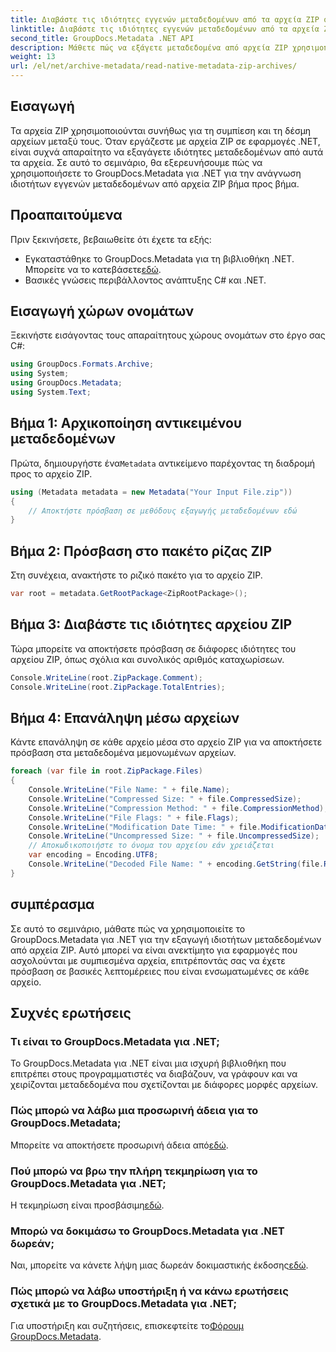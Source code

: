 ```yaml
---
title: Διαβάστε τις ιδιότητες εγγενών μεταδεδομένων από τα αρχεία ZIP στο .NET
linktitle: Διαβάστε τις ιδιότητες εγγενών μεταδεδομένων από τα αρχεία ZIP στο .NET
second_title: GroupDocs.Metadata .NET API
description: Μάθετε πώς να εξάγετε μεταδεδομένα από αρχεία ZIP χρησιμοποιώντας το GroupDocs.Metadata για .NET. Εξερευνήστε οδηγίες βήμα προς βήμα για την ανάγνωση εγγενών ιδιοτήτων.
weight: 13
url: /el/net/archive-metadata/read-native-metadata-zip-archives/
---
```

## Εισαγωγή
Τα αρχεία ZIP χρησιμοποιούνται συνήθως για τη συμπίεση και τη δέσμη αρχείων μεταξύ τους. Όταν εργάζεστε με αρχεία ZIP σε εφαρμογές .NET, είναι συχνά απαραίτητο να εξαγάγετε ιδιότητες μεταδεδομένων από αυτά τα αρχεία. Σε αυτό το σεμινάριο, θα εξερευνήσουμε πώς να χρησιμοποιήσετε το GroupDocs.Metadata για .NET για την ανάγνωση ιδιοτήτων εγγενών μεταδεδομένων από αρχεία ZIP βήμα προς βήμα.
## Προαπαιτούμενα
Πριν ξεκινήσετε, βεβαιωθείτε ότι έχετε τα εξής:
- Εγκαταστάθηκε το GroupDocs.Metadata για τη βιβλιοθήκη .NET. Μπορείτε να το κατεβάσετε[εδώ](https://releases.groupdocs.com/metadata/net/).
- Βασικές γνώσεις περιβάλλοντος ανάπτυξης C# και .NET.

## Εισαγωγή χώρων ονομάτων
Ξεκινήστε εισάγοντας τους απαραίτητους χώρους ονομάτων στο έργο σας C#:
```csharp
using GroupDocs.Formats.Archive;
using System;
using GroupDocs.Metadata;
using System.Text;
```
## Βήμα 1: Αρχικοποίηση αντικειμένου μεταδεδομένων
 Πρώτα, δημιουργήστε ένα`Metadata` αντικείμενο παρέχοντας τη διαδρομή προς το αρχείο ZIP.
```csharp
using (Metadata metadata = new Metadata("Your Input File.zip"))
{
    // Αποκτήστε πρόσβαση σε μεθόδους εξαγωγής μεταδεδομένων εδώ
}
```
## Βήμα 2: Πρόσβαση στο πακέτο ρίζας ZIP
Στη συνέχεια, ανακτήστε το ριζικό πακέτο για το αρχείο ZIP.
```csharp
var root = metadata.GetRootPackage<ZipRootPackage>();
```
## Βήμα 3: Διαβάστε τις ιδιότητες αρχείου ZIP
Τώρα μπορείτε να αποκτήσετε πρόσβαση σε διάφορες ιδιότητες του αρχείου ZIP, όπως σχόλια και συνολικός αριθμός καταχωρίσεων.
```csharp
Console.WriteLine(root.ZipPackage.Comment);
Console.WriteLine(root.ZipPackage.TotalEntries);
```
## Βήμα 4: Επανάληψη μέσω αρχείων
Κάντε επανάληψη σε κάθε αρχείο μέσα στο αρχείο ZIP για να αποκτήσετε πρόσβαση στα μεταδεδομένα μεμονωμένων αρχείων.
```csharp
foreach (var file in root.ZipPackage.Files)
{
    Console.WriteLine("File Name: " + file.Name);
    Console.WriteLine("Compressed Size: " + file.CompressedSize);
    Console.WriteLine("Compression Method: " + file.CompressionMethod);
    Console.WriteLine("File Flags: " + file.Flags);
    Console.WriteLine("Modification Date Time: " + file.ModificationDateTime);
    Console.WriteLine("Uncompressed Size: " + file.UncompressedSize);
    // Αποκωδικοποιήστε το όνομα του αρχείου εάν χρειάζεται
    var encoding = Encoding.UTF8;
    Console.WriteLine("Decoded File Name: " + encoding.GetString(file.RawName));
}
```

## συμπέρασμα
Σε αυτό το σεμινάριο, μάθατε πώς να χρησιμοποιείτε το GroupDocs.Metadata για .NET για την εξαγωγή ιδιοτήτων μεταδεδομένων από αρχεία ZIP. Αυτό μπορεί να είναι ανεκτίμητο για εφαρμογές που ασχολούνται με συμπιεσμένα αρχεία, επιτρέποντάς σας να έχετε πρόσβαση σε βασικές λεπτομέρειες που είναι ενσωματωμένες σε κάθε αρχείο.

## Συχνές ερωτήσεις
### Τι είναι το GroupDocs.Metadata για .NET;
Το GroupDocs.Metadata για .NET είναι μια ισχυρή βιβλιοθήκη που επιτρέπει στους προγραμματιστές να διαβάζουν, να γράφουν και να χειρίζονται μεταδεδομένα που σχετίζονται με διάφορες μορφές αρχείων.
### Πώς μπορώ να λάβω μια προσωρινή άδεια για το GroupDocs.Metadata;
 Μπορείτε να αποκτήσετε προσωρινή άδεια από[εδώ](https://purchase.groupdocs.com/temporary-license/).
### Πού μπορώ να βρω την πλήρη τεκμηρίωση για το GroupDocs.Metadata για .NET;
 Η τεκμηρίωση είναι προσβάσιμη[εδώ](https://tutorials.groupdocs.com/metadata/net/).
### Μπορώ να δοκιμάσω το GroupDocs.Metadata για .NET δωρεάν;
 Ναι, μπορείτε να κάνετε λήψη μιας δωρεάν δοκιμαστικής έκδοσης[εδώ](https://releases.groupdocs.com/).
### Πώς μπορώ να λάβω υποστήριξη ή να κάνω ερωτήσεις σχετικά με το GroupDocs.Metadata για .NET;
 Για υποστήριξη και συζητήσεις, επισκεφτείτε το[Φόρουμ GroupDocs.Metadata](https://forum.groupdocs.com/c/metadata/14).